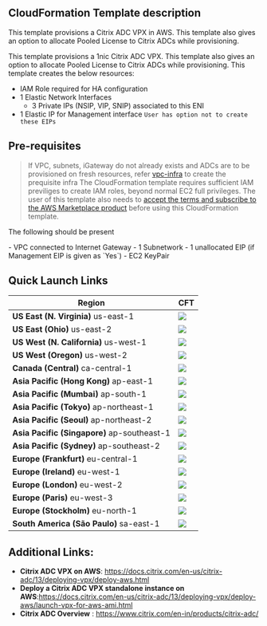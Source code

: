 ## CloudFormation Template description

This template provisions a Citrix ADC VPX in AWS. This template also gives an option to allocate Pooled License to Citrix ADCs while provisioning.

This template provisions a 1nic Citrix ADC VPX.
This template also gives an option to allocate Pooled License to Citrix ADCs while provisioning.
This template creates the below resources:
- IAM Role required for HA configuration
- 1 Elastic Network Interfaces
    - 3 Private IPs (NSIP, VIP, SNIP) associated to this ENI
- 1 Elastic IP for Management interface `User has option not to create these EIPs`

## Pre-requisites
> If VPC, subnets, iGateway do not already exists and ADCs are to be provisioned on fresh resources, refer [vpc-infra](../../../vpc-infra/) to create the prequisite infra
The CloudFormation template requires sufficient IAM previliges to create IAM roles, beyond normal EC2 full privileges. The user of this template also needs to [accept the terms and subscribe to the AWS Marketplace product](https://aws.amazon.com/marketplace/pp/B00AA01BOE/) before using this CloudFormation template.
<p>The following should be present</p>
- VPC connected to Internet Gateway
- 1 Subnetwork
- 1 unallocated EIP (if Management EIP is given as `Yes`)
- EC2 KeyPair


## Quick Launch Links
|Region|CFT|
|--|--|
|**US East (N. Virginia)** us-east-1|[![](https://s3.amazonaws.com/cloudformation-examples/cloudformation-launch-stack.png)](https://console.aws.amazon.com/cloudformation/home?region=us-east-1#/stacks/new?templateURL=https://s3.amazonaws.com/citrixadc-automation/templates/standalone/3nic/standalone-3nic-adc.yaml)|
|**US East (Ohio)** us-east-2|[![](https://s3.amazonaws.com/cloudformation-examples/cloudformation-launch-stack.png)](https://console.aws.amazon.com/cloudformation/home?region=us-east-2#/stacks/new?templateURL=https://s3.amazonaws.com/citrixadc-automation/templates/standalone/3nic/standalone-3nic-adc.yaml)|
|**US West (N. California)** us-west-1|[![](https://s3.amazonaws.com/cloudformation-examples/cloudformation-launch-stack.png)](https://console.aws.amazon.com/cloudformation/home?region=us-west-1#/stacks/new?templateURL=https://s3.amazonaws.com/citrixadc-automation/templates/standalone/3nic/standalone-3nic-adc.yaml)|
|**US West (Oregon)** us-west-2|[![](https://s3.amazonaws.com/cloudformation-examples/cloudformation-launch-stack.png)](https://console.aws.amazon.com/cloudformation/home?region=us-west-2#/stacks/new?templateURL=https://s3.amazonaws.com/citrixadc-automation/templates/standalone/3nic/standalone-3nic-adc.yaml)|
|**Canada (Central)** ca-central-1|[![](https://s3.amazonaws.com/cloudformation-examples/cloudformation-launch-stack.png)](https://console.aws.amazon.com/cloudformation/home?region=ca-central-1#/stacks/new?templateURL=https://s3.amazonaws.com/citrixadc-automation/templates/standalone/3nic/standalone-3nic-adc.yaml)|
|**Asia Pacific (Hong Kong)** ap-east-1|[![](https://s3.amazonaws.com/cloudformation-examples/cloudformation-launch-stack.png)](https://console.aws.amazon.com/cloudformation/home?region=ap-east-1#/stacks/new?templateURL=https://s3.amazonaws.com/citrixadc-automation/templates/standalone/3nic/standalone-3nic-adc.yaml)|
|**Asia Pacific (Mumbai)** ap-south-1|[![](https://s3.amazonaws.com/cloudformation-examples/cloudformation-launch-stack.png)](https://console.aws.amazon.com/cloudformation/home?region=ap-south-1#/stacks/new?templateURL=https://s3.amazonaws.com/citrixadc-automation/templates/standalone/3nic/standalone-3nic-adc.yaml)|
|**Asia Pacific (Tokyo)** ap-northeast-1|[![](https://s3.amazonaws.com/cloudformation-examples/cloudformation-launch-stack.png)](https://console.aws.amazon.com/cloudformation/home?region=ap-northeast-1#/stacks/new?templateURL=https://s3.amazonaws.com/citrixadc-automation/templates/standalone/3nic/standalone-3nic-adc.yaml)|
|**Asia Pacific (Seoul)** ap-northeast-2|[![](https://s3.amazonaws.com/cloudformation-examples/cloudformation-launch-stack.png)](https://console.aws.amazon.com/cloudformation/home?region=ap-northeast-2#/stacks/new?templateURL=https://s3.amazonaws.com/citrixadc-automation/templates/standalone/3nic/standalone-3nic-adc.yaml)|
|**Asia Pacific (Singapore)** ap-southeast-1|[![](https://s3.amazonaws.com/cloudformation-examples/cloudformation-launch-stack.png)](https://console.aws.amazon.com/cloudformation/home?region=ap-southeast-1#/stacks/new?templateURL=https://s3.amazonaws.com/citrixadc-automation/templates/standalone/3nic/standalone-3nic-adc.yaml)|
|**Asia Pacific (Sydney)** ap-southeast-2|[![](https://s3.amazonaws.com/cloudformation-examples/cloudformation-launch-stack.png)](https://console.aws.amazon.com/cloudformation/home?region=ap-southeast-2#/stacks/new?templateURL=https://s3.amazonaws.com/citrixadc-automation/templates/standalone/3nic/standalone-3nic-adc.yaml)|
|**Europe (Frankfurt)** eu-central-1|[![](https://s3.amazonaws.com/cloudformation-examples/cloudformation-launch-stack.png)](https://console.aws.amazon.com/cloudformation/home?region=eu-central-1#/stacks/new?templateURL=https://s3.amazonaws.com/citrixadc-automation/templates/standalone/3nic/standalone-3nic-adc.yaml)|
|**Europe (Ireland)** eu-west-1|[![](https://s3.amazonaws.com/cloudformation-examples/cloudformation-launch-stack.png)](https://console.aws.amazon.com/cloudformation/home?region=eu-west-1#/stacks/new?templateURL=https://s3.amazonaws.com/citrixadc-automation/templates/standalone/3nic/standalone-3nic-adc.yaml)|
|**Europe (London)** eu-west-2|[![](https://s3.amazonaws.com/cloudformation-examples/cloudformation-launch-stack.png)](https://console.aws.amazon.com/cloudformation/home?region=eu-west-2#/stacks/new?templateURL=https://s3.amazonaws.com/citrixadc-automation/templates/standalone/3nic/standalone-3nic-adc.yaml)|
|**Europe (Paris)** eu-west-3|[![](https://s3.amazonaws.com/cloudformation-examples/cloudformation-launch-stack.png)](https://console.aws.amazon.com/cloudformation/home?region=eu-west-3#/stacks/new?templateURL=https://s3.amazonaws.com/citrixadc-automation/templates/standalone/3nic/standalone-3nic-adc.yaml)|
|**Europe (Stockholm)** eu-north-1|[![](https://s3.amazonaws.com/cloudformation-examples/cloudformation-launch-stack.png)](https://console.aws.amazon.com/cloudformation/home?region=eu-north-1#/stacks/new?templateURL=https://s3.amazonaws.com/citrixadc-automation/templates/standalone/3nic/standalone-3nic-adc.yaml)|
|**South America (São Paulo)** sa-east-1|[![](https://s3.amazonaws.com/cloudformation-examples/cloudformation-launch-stack.png)](https://console.aws.amazon.com/cloudformation/home?region=sa-east-1#/stacks/new?templateURL=https://s3.amazonaws.com/citrixadc-automation/templates/standalone/3nic/standalone-3nic-adc.yaml)|

## Additional Links:
- **Citrix ADC VPX on AWS**: https://docs.citrix.com/en-us/citrix-adc/13/deploying-vpx/deploy-aws.html
- **Deploy a Citrix ADC VPX standalone instance on AWS**:https://docs.citrix.com/en-us/citrix-adc/13/deploying-vpx/deploy-aws/launch-vpx-for-aws-ami.html
- **Citrix ADC Overview** : https://www.citrix.com/en-in/products/citrix-adc/
